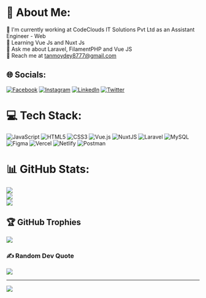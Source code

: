 # 💫 About Me:
🏢 I'm currently working at CodeClouds IT Solutions Pvt Ltd as an Assistant Engineer - Web<br>🏫 Learning Vue Js and Nuxt Js<br>💬 Ask me about Laravel, FilamentPHP and Vue JS<br>📨 Reach me at tanmoydey8777@gmail.com


## 🌐 Socials:
[![Facebook](https://img.shields.io/badge/Facebook-%231877F2.svg?logo=Facebook&logoColor=white)](https://facebook.com/YoursJARVIS) [![Instagram](https://img.shields.io/badge/Instagram-%23E4405F.svg?logo=Instagram&logoColor=white)](https://instagram.com/yours_jarvis) [![LinkedIn](https://img.shields.io/badge/LinkedIn-%230077B5.svg?logo=linkedin&logoColor=white)](https://linkedin.com/in/tanmoy-dey-777) [![Twitter](https://img.shields.io/badge/Twitter-%231DA1F2.svg?logo=Twitter&logoColor=white)](https://twitter.com/YoursJarvis) 

# 💻 Tech Stack:
![JavaScript](https://img.shields.io/badge/javascript-%23323330.svg?style=for-the-badge&logo=javascript&logoColor=%23F7DF1E) ![HTML5](https://img.shields.io/badge/html5-%23E34F26.svg?style=for-the-badge&logo=html5&logoColor=white) ![CSS3](https://img.shields.io/badge/css3-%231572B6.svg?style=for-the-badge&logo=css3&logoColor=white) ![Vue.js](https://img.shields.io/badge/vuejs-%2335495e.svg?style=for-the-badge&logo=vuedotjs&logoColor=%234FC08D) ![NuxtJS](https://img.shields.io/badge/Nuxt-black?style=for-the-badge&logo=nuxt.js&logoColor=white) ![Laravel](https://img.shields.io/badge/laravel-%23FF2D20.svg?style=for-the-badge&logo=laravel&logoColor=white) ![MySQL](https://img.shields.io/badge/mysql-%2300f.svg?style=for-the-badge&logo=mysql&logoColor=white) 	![Figma](https://img.shields.io/badge/figma-%23F24E1E.svg?style=for-the-badge&logo=figma&logoColor=white) ![Vercel](https://img.shields.io/badge/vercel-%23000000.svg?style=for-the-badge&logo=vercel&logoColor=white) ![Netlify](https://img.shields.io/badge/netlify-%23000000.svg?style=for-the-badge&logo=netlify&logoColor=#00C7B7) ![Postman](https://img.shields.io/badge/Postman-FF6C37?style=for-the-badge&logo=postman&logoColor=white)
# 📊 GitHub Stats:
![](https://github-readme-stats.vercel.app/api?username=yoursjarvis&theme=vue-dark&hide_border=false&include_all_commits=true&count_private=true)<br/>
![](https://github-readme-streak-stats.herokuapp.com/?user=yoursjarvis&theme=vue-dark&hide_border=false)<br/>
![](https://github-readme-stats.vercel.app/api/top-langs/?username=yoursjarvis&theme=vue-dark&hide_border=false&include_all_commits=true&count_private=true&layout=compact)

## 🏆 GitHub Trophies
![](https://github-profile-trophy.vercel.app/?username=yoursjarvis&theme=darkhub&no-frame=false&no-bg=false&margin-w=4)

### ✍️ Random Dev Quote
![](https://quotes-github-readme.vercel.app/api?type=horizontal&theme=tokyonight)

---
[![](https://visitcount.itsvg.in/api?id=yoursjarvis&icon=5&color=12)](https://visitcount.itsvg.in)

<!-- Proudly created with GPRM ( https://gprm.itsvg.in ) -->
